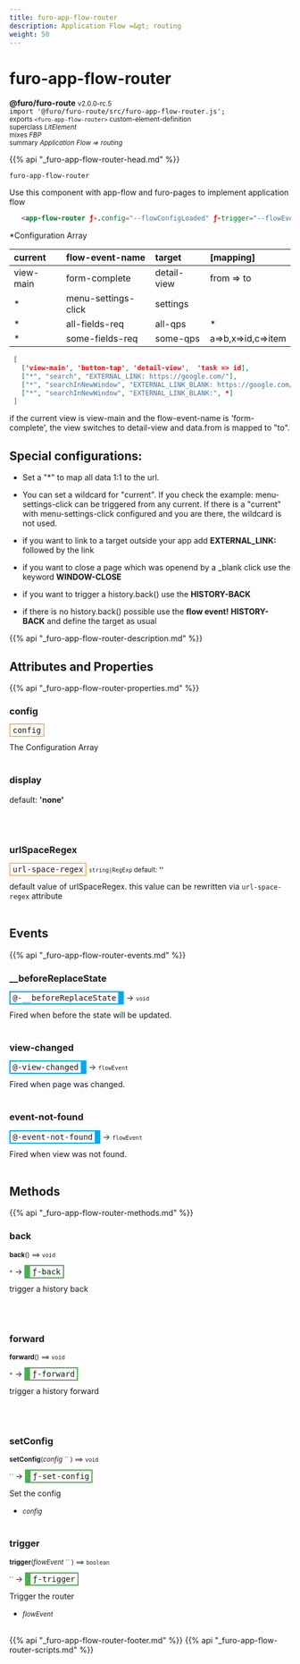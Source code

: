 ```yaml
---
title: furo-app-flow-router
description: Application Flow =&gt; routing
weight: 50
---
```


# furo-app-flow-router
**@furo/furo-route** <small>v2.0.0-rc.5</small>
<br>`import '@furo/furo-route/src/furo-app-flow-router.js';`<small>
<br>exports `<furo-app-flow-router>` custom-element-definition
<br>superclass *LitElement*
<br> mixes *FBP*</small>
<br><small>summary *Application Flow =&gt; routing*</small>

{{% api "_furo-app-flow-router-head.md" %}}

`furo-app-flow-router`

Use this component with app-flow and furo-pages to implement application flow


```html
   <app-flow-router ƒ-.config="--flowConfigLoaded" ƒ-trigger="--flowEvent" ƒ-back="--wire" ƒ-forward="--wire"></app-flow-router>
```

 *Configuration Array

| current   | flow-event-name      | target      | [mapping]          |
|:----------|:---------------------|:------------|:-------------------|
| view-main | form-complete        | detail-view | from => to         |
| *         | menu-settings-click  | settings    |                    |
| *         | all-fields-req       | all-qps     |        *           |
| *         | some-fields-req      | some-qps    | a=>b,x=>id,c=>item |


```json
 [
   ['view-main', 'button-tap', 'detail-view',  'task => id],
   ["*", "search", "EXTERNAL_LINK: https://google.com/"],
   ["*", "searchInNewWindow", "EXTERNAL_LINK_BLANK: https://google.com/"]
   ["*", "searchInNewWindow", "EXTERNAL_LINK_BLANK:", *]
 ]
 ```


 if the current view is view-main and the flow-event-name is 'form-complete', the view switches to detail-view and data.from is mapped to "to".

 ## Special configurations:

 - Set a "*" to map all data 1:1 to the url.

 - You can set a wildcard for "current". If you check the example: menu-settings-click can be triggered from any current. If there is a "current" with menu-settings-click configured and you are there, the wildcard is not used.
 - if you want to link to a target outside your app add **EXTERNAL_LINK:** followed by the link
 - if you want to close a page which was openend by a _blank click use the keyword **WINDOW-CLOSE**
 - if you want to trigger a history.back() use the **HISTORY-BACK**
 - if there is no history.back() possible use the **flow event!** **HISTORY-BACK** and define the target as usual

{{% api "_furo-app-flow-router-description.md" %}}


## Attributes and Properties
{{% api "_furo-app-flow-router-properties.md" %}}







### **config**

<span  style="border-width:2px; border-style: solid;border-color:  rgb(255, 182, 91);font-family:monospace; padding:2px 4px;">config</span>
</small>

The Configuration Array
<br><br>

### **display**
default: **&#39;none&#39;**</small>


<br><br>

### **urlSpaceRegex**

<span  style="border-width:2px; border-style: solid;border-color:  rgb(255, 182, 91);font-family:monospace; padding:2px 4px;">url-space-regex</span>
<small>`string|RegExp` default: **&#39;&#39;**</small>

default value of urlSpaceRegex. this value can be rewritten via `url-space-regex` attribute
<br><br>
## Events
{{% api "_furo-app-flow-router-events.md" %}}

### **__beforeReplaceState**
<span  style="border-width:2px 10px 2px 2px; border-style: solid;border-color:  rgb(2, 168, 244);font-family:monospace; padding:2px 4px;">@-__beforeReplaceState</span>
→ <small>`void`</small>

 Fired when before the state will be updated.
<br><br>
### **view-changed**
<span  style="border-width:2px 10px 2px 2px; border-style: solid;border-color:  rgb(2, 168, 244);font-family:monospace; padding:2px 4px;">@-view-changed</span>
→ <small>`flowEvent`</small>

 Fired when page was changed.
<br><br>
### **event-not-found**
<span  style="border-width:2px 10px 2px 2px; border-style: solid;border-color:  rgb(2, 168, 244);font-family:monospace; padding:2px 4px;">@-event-not-found</span>
→ <small>`flowEvent`</small>

 Fired when view was not found.
<br><br>

## Methods
{{% api "_furo-app-flow-router-methods.md" %}}


### **back**
<small>**back**() ⟹ `void`</small>

<small>`*`</small> →
<span  style="border-width:2px 2px 2px 10px; border-style: solid;border-color:  rgb(76, 175, 80);font-family:monospace; padding:2px 4px;">ƒ-back</span>

trigger a history back

<br><br>

### **forward**
<small>**forward**() ⟹ `void`</small>

<small>`*`</small> →
<span  style="border-width:2px 2px 2px 10px; border-style: solid;border-color:  rgb(76, 175, 80);font-family:monospace; padding:2px 4px;">ƒ-forward</span>

trigger a history forward

<br><br>

### **setConfig**
<small>**setConfig**(*config* `` ) ⟹ `void`</small>

<small>`` </small> →
<span  style="border-width:2px 2px 2px 10px; border-style: solid;border-color:  rgb(76, 175, 80);font-family:monospace; padding:2px 4px;">ƒ-set-config</span>

Set the config

- <small>*config* </small>
<br><br>

### **trigger**
<small>**trigger**(*flowEvent* `` ) ⟹ `boolean`</small>

<small>`` </small> →
<span  style="border-width:2px 2px 2px 10px; border-style: solid;border-color:  rgb(76, 175, 80);font-family:monospace; padding:2px 4px;">ƒ-trigger</span>

Trigger the router

- <small>*flowEvent* </small>
<br><br>







{{% api "_furo-app-flow-router-footer.md" %}}
{{% api "_furo-app-flow-router-scripts.md" %}}
